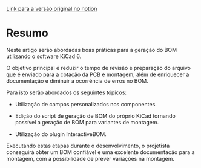 [Link para a versão original no notion](https://flaviohpo.notion.site/Boas-pr-ticas-para-gerar-BOM-no-KiCad-6-linux-b1b27ac0a2bf46eea822b32368cc44d1)

# Resumo

Neste artigo serão abordadas boas práticas para a geração do BOM utilizando o software KiCad 6.

O objetivo principal é reduzir o tempo de revisão e preparação do arquivo que é enviado para a cotação da PCB e montagem, além de enriquecer a documentação e diminuir a ocorrência de erros no BOM.

Para isto serão abordados os seguintes tópicos:

- Utilização de campos personalizados nos componentes.

- Edição do script de geração de BOM do próprio KiCad tornando possível a geração de BOM para variantes de montagem.

- Utilização do plugin InteractiveBOM.

Executando estas etapas durante o desenvolvimento, o projetista conseguirá obter um BOM confiável e uma excelente documentação para a montagem, com a possibilidade de prever variações na montagem.
